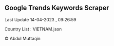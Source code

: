

## Google Trends Keywords Scraper 
 
Last Update 14-04-2023 , 09:26:59

Country List :
VIETNAM.json



© Abdul Muttaqin 
